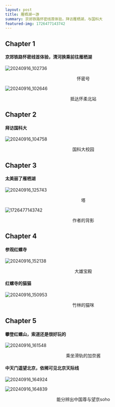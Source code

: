```yaml
---
layout: post
title: 雁栖湖一游
summary: 京郊铁路怀密线首体验，拜访雁栖湖，与国科大
featured-img: 1726477143742
---
```


## Chapter 1

#### 京郊铁路怀密线首体验，清河换乘前往雁栖湖

![20240916_102736](C:\Users\Limerance\Desktop\软件工程\blog\assets\img\content\tour\20240916_102736.jpg)

<center>怀密号</center>

![20240916_102646](C:\Users\Limerance\Desktop\软件工程\blog\assets\img\content\tour\20240916_102646.jpg)

<center>抵达怀柔北站</center>



## Chapter 2

#### 拜访国科大

![20240916_104758](C:\Users\Limerance\Desktop\软件工程\blog\assets\img\content\tour\20240916_104758.jpg)

<center>国科大校园</center>



## Chapter 3

#### 太美丽了雁栖湖

![20240916_125743](C:\Users\Limerance\Desktop\软件工程\blog\assets\img\content\tour\20240916_125743.jpg)

<center>塔</center>

![1726477143742](C:\Users\Limerance\Desktop\软件工程\blog\assets\img\content\tour\1726477143742.jpg)

<center>作者的背影</center>



## Chapter 4

#### 参观红螺寺

![20240916_152138](C:\Users\Limerance\Desktop\软件工程\blog\assets\img\content\tour\20240916_152138.jpg)

<center>大雄宝殿</center>

#### 红螺寺的猫猫

![20240916_150953](C:\Users\Limerance\Desktop\软件工程\blog\assets\img\content\tour\20240916_150953.jpg)

<center>竹林的猫咪</center>



## Chapter 5

#### 攀登红螺山，索道还是很好玩的

![20240916_161548](C:\Users\Limerance\Desktop\软件工程\blog\assets\img\content\tour\20240916_161548.jpg)

<center>乘坐滑轨的加奈酱</center>

#### 中天门遥望北京，依稀可见北京天际线

![20240916_164924](C:\Users\Limerance\Desktop\软件工程\blog\assets\img\content\tour\20240916_164924.jpg)

![20240916_164839](C:\Users\Limerance\Desktop\软件工程\blog\assets\img\content\tour\20240916_164839.jpg)

<center>能分辨出中国尊与望京soho</center>

